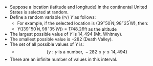 - Suppose a location (latitude and longitude) in the continental United States is selected at random.
- Define a random variable (rv) $Y$ as follows:
	- For example, if the selected location is $\left( {{39}^{\circ}{50}^{\prime}\mathrm{N},{98}^{\circ}{35}^{\prime}\mathrm{W}} \right)$, then:
	- $Y\left( \left( {{39}^{\circ}{50}^{\prime}N,{98}^{\circ}{35}^{\prime}W} \right) \right) = 1748.26 \mathrm{ft}$ as the altitude
- The largest possible value of $Y$ is $14,494$ (Mt. Whitney).
- The smallest possible value is $-282$ (Death Valley).
- The set of all possible values of $Y$ is:
	- $$\{ y : y \text{ is a number, } -282 \leq y \leq 14,494 \}$$
- There are an infinite number of values in this interval.
